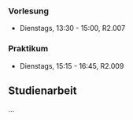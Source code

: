 ### Vorlesung

-   Dienstags, 13:30 - 15:00, R2.007

### Praktikum

-   Dienstags, 15:15 - 16:45, R2.009

## Studienarbeit

...

